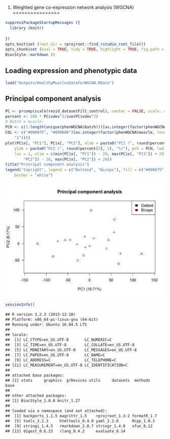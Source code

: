 1.  Weighted gene co-expression network analysis (WGCNA)
================

``` r
suppressPackageStartupMessages ({
  library (knitr)

})
opts_knit$set (root.dir = rprojroot::find_rstudio_root_file())
opts_chunk$set (eval = TRUE, tidy = TRUE, highlight = TRUE, fig.path = "../Figures/")
BiocStyle::markdown ()
```

Loading expression and phenotypic data
--------------------------------------

``` r
load("Outputs/HealthyMusclesDataforWGCNA.RData")
```

Principal component analysis
----------------------------

``` r
PC <- prcomp(scale(resid_datasetFilt_control), center = FALSE, scale. = FALSE)
percent <- 100 * PC$sdev^2/sum(PC$sdev^2)
# Batch x muscle:
PCH <- c(1:length(unique(phenWGCNA$batch)))[as.integer(factor(phenWGCNA$batch, levels = c(unique(phenWGCNA$batch))))]
COL <- c("#000075", "#800000")[as.integer(factor(phenWGCNA$muscle, levels = c("0", 
    "1")))]
plot(PC$x[, "PC1"], PC$x[, "PC2"], xlab = paste0("PC1 (", round(percent[1], 2), "%)"), 
    ylab = paste0("PC2 (", round(percent[2], 2), "%)"), pch = PCH, lwd = 1, col = COL, 
    las = 1, xlim = c(min(PC$x[, "PC1"]) - 20, max(PC$x[, "PC1"]) + 20), ylim = c(min(PC$x[, 
        "PC2"]) - 20, max(PC$x[, "PC2"]) + 20))
title("Principal component analysis")
legend("topright", legend = c("Deltoid", "Biceps"), fill = c("#000075", "#800000"), 
    border = "white")
```

![](../Figures/3.PCA-1.png)

``` r
sessionInfo()
```

    ## R version 3.2.3 (2015-12-10)
    ## Platform: x86_64-pc-linux-gnu (64-bit)
    ## Running under: Ubuntu 16.04.5 LTS
    ## 
    ## locale:
    ##  [1] LC_CTYPE=en_US.UTF-8       LC_NUMERIC=C              
    ##  [3] LC_TIME=en_US.UTF-8        LC_COLLATE=en_US.UTF-8    
    ##  [5] LC_MONETARY=en_US.UTF-8    LC_MESSAGES=en_US.UTF-8   
    ##  [7] LC_PAPER=en_US.UTF-8       LC_NAME=C                 
    ##  [9] LC_ADDRESS=C               LC_TELEPHONE=C            
    ## [11] LC_MEASUREMENT=en_US.UTF-8 LC_IDENTIFICATION=C       
    ## 
    ## attached base packages:
    ## [1] stats     graphics  grDevices utils     datasets  methods   base     
    ## 
    ## other attached packages:
    ## [1] BiocStyle_1.8.0 knitr_1.27     
    ## 
    ## loaded via a namespace (and not attached):
    ##  [1] backports_1.1.5 magrittr_1.5    rprojroot_1.3-2 formatR_1.7    
    ##  [5] tools_3.2.3     htmltools_0.4.0 yaml_2.2.0      Rcpp_1.0.3     
    ##  [9] stringi_1.4.5   rmarkdown_2.0.7 stringr_1.4.0   xfun_0.12      
    ## [13] digest_0.6.23   rlang_0.4.2     evaluate_0.14
